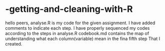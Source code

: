 # -getting-and-cleaning-with-R
hello peers, analyse.R is my code for the given assignment. I have added comments to indicate each step. 
I have properly sequenced my codes according to the steps in analyse.R
codebook.md contains the map of understanding what each column(variable) mean in the fina fifth step That I created.
